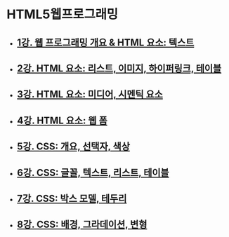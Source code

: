 # HTML5웹프로그래밍

- ## [1강. 웹 프로그래밍 개요 & HTML 요소: 텍스트](./chapter1.md)

- ## [2강. HTML 요소: 리스트, 이미지, 하이퍼링크, 테이블](./chapter2.md)

- ## [3강. HTML 요소: 미디어, 시멘틱 요소](./chapter3.md)

- ## [4강. HTML 요소: 웹 폼](./chapter4.md)

- ## [5강. CSS: 개요, 선택자, 색상](./chapter5.md)
- ## [6강. CSS: 글꼴, 텍스트, 리스트, 테이블](./chapter6.md)
- ## [7강. CSS: 박스 모델, 테두리](./chapter7.md)
- ## [8강. CSS: 배경, 그라데이션, 변형](./chapter8.md)
